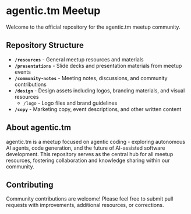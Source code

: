 # agentic.tm Meetup

Welcome to the official repository for the agentic.tm meetup community.

## Repository Structure

- **`/resources`** - General meetup resources and materials
- **`/presentations`** - Slide decks and presentation materials from meetup events
- **`/community-notes`** - Meeting notes, discussions, and community contributions
- **`/design`** - Design assets including logos, branding materials, and visual resources
  - `/logo` - Logo files and brand guidelines
- **`/copy`** - Marketing copy, event descriptions, and other written content

## About agentic.tm

agentic.tm is a meetup focused on agentic coding - exploring autonomous AI agents, code generation, and the future of AI-assisted software development. This repository serves as the central hub for all meetup resources, fostering collaboration and knowledge sharing within our community.

## Contributing

Community contributions are welcome! Please feel free to submit pull requests with improvements, additional resources, or corrections.
